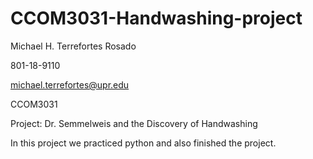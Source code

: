 # CCOM3031-Handwashing-project

Michael H. Terrefortes Rosado

801-18-9110

michael.terrefortes@upr.edu

CCOM3031

Project: Dr. Semmelweis and the Discovery of Handwashing

In this project we practiced python and also finished the project.
